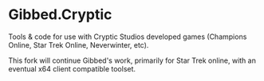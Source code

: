 # Gibbed.Cryptic
Tools &amp; code for use with Cryptic Studios developed games (Champions Online, Star Trek Online, Neverwinter, etc).

This fork will continue Gibbed's work, primarily for Star Trek online, with an eventual x64 client compatible toolset.
